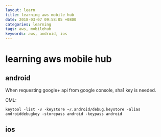 ```yaml
---
layout: learn
title: learning aws mobile hub
date: 2018-03-07 09:58:05 +0800
categories: learning
tags: aws, mobilehub
keywords: aws, android, ios
---
```



# learning aws mobile hub

## android
When requesting google+ api from google console, sha1 key is needed.

CML:
```
keytool -list -v -keystore ~/.android/debug.keystore -alias androiddebugkey -storepass android -keypass android
```

## ios